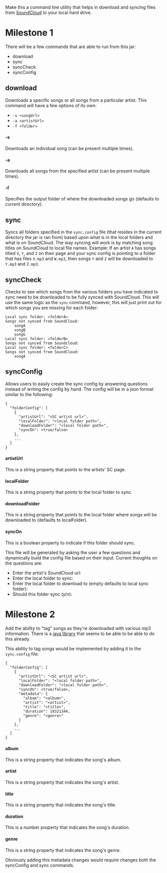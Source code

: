 Make this a command line utility that helps in download and syncing files from [SoundCloud](https://soundcloud.com/) to your local hard drive.

# Milestone 1
There will be a few commands that are able to run from this jar:
- download
- sync
- syncCheck
- syncConfig

## download
Downloads a specific songs or all songs from a particular artist. This command will have a few options of its own:
- `-s <songUrl>`
- `-a <artistUrl>`
- `-f <folder>`

#### -s
Downloads an individual song (can be present multiple times).

#### -a
Downloads all songs from the specified artist (can be present multiple times).

#### -f
Specifies the output folder of where the downloaded songs go (defaults to current directory).

## sync
Syncs all folders specified in the `sync.config` file (that resides in the current directory the jar is ran from) based upon what is in the local folders and what is on SoundCloud. The way syncing will work is by matching song titles on SoundCloud to local file names.
Example: If an artist `A` has songs titled `X`, `Y`, and `Z` on their page and your sync config is pointing to a folder that has files `X.mp3` and `W.mp3`, then songs `Y` and `Z` will be downloaded to `Y.mp3` and `Z.mp3`.

## syncCheck
Checks to see which songs from the various folders you have indicated to sync need to be downloaded to be fully synced with SoundCloud. This will use the same logic as the `sync` command, however, this will just print out for which songs you are missing for each folder:
```
Local sync folder: <folderA>
Songs not synced from SoundCloud:
    songA
    songB
    songG
Local sync folder: <folderB>
Songs not synced from Soundcloud:
Local sync folder: <folderC>
Songs not synced from SoundCloud:
    songA
```

## syncConfig
Allows users to easily create the sync config by answering questions instead of writing the config by hand. The config will be in a json format similar to the following:
```
{
  "folderConfig": [
    {
      "artistUrl": "<SC artist url>",
      "localFolder": "<local folder path>",
      "downloadFolder": "<local folder path>",
      "syncOn": <true/false>
    },
    ...
  ]
}
```
#### artistUrl
This is a string property that points to the artists' SC page.

#### localFolder
This is a string property that points to the local folder to sync.

#### downloadFolder
This is a string property that points to the local folder where songs will be downloaded to (defaults to localFolder).

#### syncOn
This is a boolean property to indicate if this folder should sync.

This file will be generated by asking the user a few questions and dynamically build the config file based on their input. Current thoughts on the questions are:
- Enter the artist's SoundCloud url:
- Enter the local folder to sync:
- Enter the local folder to download to (empty defaults to local sync folder):
- Should this folder sync (y/n):

# Milestone 2
Add the ability to "tag" songs as they're downloaded with various mp3 information. There is a [java library](https://github.com/mpatric/mp3agic) that seems to be able to be able to do this already.

This ability to tag songs would be implemented by adding it to the `sync.config` file:
```
{
  "folderConfig": [
    {
      "artistUrl": "<SC artist url>",
      "localFolder": "<local folder path>",
      "downloadFolder": "<local folder path>",
      "syncOn": <true/false>,
      "metadata": {
        "album": "<album>",
        "artist": "<artist>",
        "title": "<title>",
        "duration": 19321344,
        "genre": "<genre>"
      }
    },
    ...
  ]
}
```
#### album
This is a string property that indicates the song's album.

#### artist
This is a string property that indicates the song's artist.

#### title
This is a string property that indicates the song's title.

#### duration
This is a number property that indicates the song's duration.

#### genre
This is a string property that indicates the song's genre.

Obviously adding this metadata changes would require changes both the syncConfig and sync commands.
